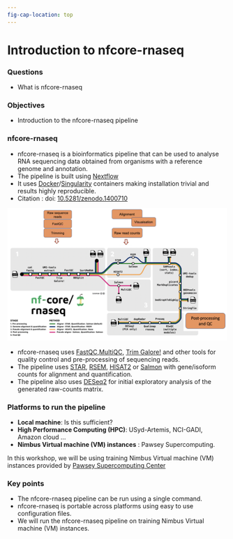 ```yaml
---
fig-cap-location: top
---
```


# **Introduction to nfcore-rnaseq**

<div class="questions">

### **Questions**

- What is nfcore-rnaseq
</div>  

<div class="objectives">

### **Objectives**

- Introduction to the nfcore-rnaseq pipeline
</div>  


### **nfcore-rnaseq**

- nfcore-rnaseq is a bioinformatics pipeline that can be used to analyse RNA sequencing data obtained from organisms with a reference genome and annotation.
- The pipeline is built using [Nextflow](https://www.nextflow.io/)
-  It uses [Docker](https://www.docker.com/)/[Singularity](https://sylabs.io/) containers making installation trivial and results highly reproducible. 
-  Citation : doi: [10.5281/zenodo.1400710](https://doi.org/10.5281/zenodo.1400710)


![](/fig/typical_and_nfcore_merged.png)

- nfcore-rnaseq uses [FastQC](https://www.bioinformatics.babraham.ac.uk/projects/fastqc/),[MultiQC](http://multiqc.info/), [Trim Galore!](https://www.bioinformatics.babraham.ac.uk/projects/trim_galore/) and other tools for quality control and pre-processing of sequencing reads.
- The pipeline uses [STAR](https://github.com/alexdobin/STAR), [RSEM](https://github.com/deweylab/RSEM), [HISAT2](https://ccb.jhu.edu/software/hisat2/index.shtml) or [Salmon](https://combine-lab.github.io/salmon/) with gene/isoform counts for alignment and quantification.
- The pipeline also uses [DESeq2](https://bioconductor.org/packages/release/bioc/html/DESeq2.html) for initial exploratory analysis of the generated raw-counts matrix.


### **Platforms to run the pipeline**
- **Local machine**: Is this sufficient?
- **High Performance Computing (HPC)**: USyd-Artemis, NCI-GADI, Amazon cloud ...
- **Nimbus Virtual machine (VM) instances** : Pawsey Supercomputing.  

In this workshop, we will be using training Nimbus Virtual machine (VM) instances provided by [Pawsey Supercomputing Center](https://pawsey.org.au/)

<div class="keypoints">

### **Key points**
- The nfcore-rnaseq pipeline can be run using a single command.
- nfcore-rnaseq is portable across platforms using easy to use configuration files.
- We will run the nfcore-rnaseq pipeline on training Nimbus Virtual machine (VM) instances.
</div>  
